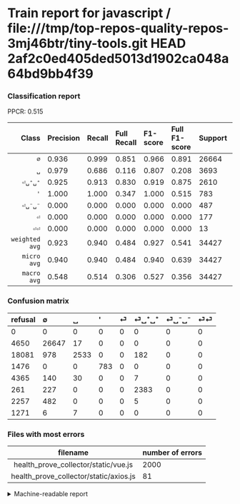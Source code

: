 # Train report for javascript / file:///tmp/top-repos-quality-repos-3mj46btr/tiny-tools.git HEAD 2af2c0ed405ded5013d1902ca048a64bd9bb4f39

### Classification report

PPCR: 0.515

| Class | Precision | Recall | Full Recall | F1-score | Full F1-score | Support | Full Support | PPCR |
|------:|:----------|:-------|:------------|:---------|:---------|:--------|:-------------|:-----|
| `∅` | 0.936| 0.999| 0.851| 0.966| 0.891| 26664| 31314| 0.852 |
| `␣` | 0.979| 0.686| 0.116| 0.807| 0.208| 3693| 21774| 0.170 |
| `⏎␣⁺␣⁺` | 0.925| 0.913| 0.830| 0.919| 0.875| 2610| 2871| 0.909 |
| `'` | 1.000| 1.000| 0.347| 1.000| 0.515| 783| 2259| 0.347 |
| `⏎␣⁻␣⁻` | 0.000| 0.000| 0.000| 0.000| 0.000| 487| 2744| 0.177 |
| `⏎` | 0.000| 0.000| 0.000| 0.000| 0.000| 177| 4542| 0.039 |
| `⏎⏎` | 0.000| 0.000| 0.000| 0.000| 0.000| 13| 1284| 0.010 |
| `weighted avg` | 0.923| 0.940| 0.484| 0.927| 0.541| 34427| 66788| 0.515 |
| `micro avg` | 0.940| 0.940| 0.484| 0.940| 0.639| 34427| 66788| 0.515 |
| `macro avg` | 0.548| 0.514| 0.306| 0.527| 0.356| 34427| 66788| 0.515 |

### Confusion matrix

|refusal|  ∅| ␣| '| ⏎| ⏎␣⁺␣⁺| ⏎␣⁻␣⁻| ⏎⏎| 
|:---|:---|:---|:---|:---|:---|:---|:---|
|0 |0 |0 |0 |0 |0 |0 |0 |
|4650 |26647 |17 |0 |0 |0 |0 |0 |
|18081 |978 |2533 |0 |0 |182 |0 |0 |
|1476 |0 |0 |783 |0 |0 |0 |0 |
|4365 |140 |30 |0 |0 |7 |0 |0 |
|261 |227 |0 |0 |0 |2383 |0 |0 |
|2257 |482 |0 |0 |0 |5 |0 |0 |
|1271 |6 |7 |0 |0 |0 |0 |0 |

### Files with most errors

| filename | number of errors|
|:----:|:-----|
| health_prove_collector/static/vue.js | 2000 |
| health_prove_collector/static/axios.js | 81 |

<details>
    <summary>Machine-readable report</summary>
```json
{
  "cl_report": {"\u0027": {"f1-score": 1.0, "precision": 1.0, "recall": 1.0, "support": 783}, "macro avg": {"f1-score": 0.5274249887160016, "precision": 0.5484977301850354, "recall": 0.5140402121010683, "support": 34427}, "micro avg": {"f1-score": 0.9395532576175676, "precision": 0.9395532576175676, "recall": 0.9395532576175676, "support": 34427}, "weighted avg": {"f1-score": 0.9274616219010536, "precision": 0.9225407096203233, "recall": 0.9395532576175676, "support": 34427}, "\u2205": {"f1-score": 0.9664514725083417, "precision": 0.9356390449438202, "recall": 0.9993624362436243, "support": 26664}, "\u23ce": {"f1-score": 0.0, "precision": 0.0, "recall": 0.0, "support": 177}, "\u23ce\u23ce": {"f1-score": 0.0, "precision": 0.0, "recall": 0.0, "support": 13}, "\u23ce\u2423\u207a\u2423\u207a": {"f1-score": 0.9188355504144978, "precision": 0.9247186651144742, "recall": 0.9130268199233716, "support": 2610}, "\u23ce\u2423\u207b\u2423\u207b": {"f1-score": 0.0, "precision": 0.0, "recall": 0.0, "support": 487}, "\u2423": {"f1-score": 0.806687898089172, "precision": 0.979126401236954, "recall": 0.685892228540482, "support": 3693}},
  "cl_report_full": {"\u0027": {"f1-score": 0.514792899408284, "precision": 1.0, "recall": 0.3466135458167331, "support": 2259}, "macro avg": {"f1-score": 0.3555511607249851, "precision": 0.5484977301850354, "recall": 0.3062757947700926, "support": 66788}, "micro avg": {"f1-score": 0.6391542755520427, "precision": 0.9395532576175676, "recall": 0.48430855842366893, "support": 66788}, "weighted avg": {"f1-score": 0.5407033826801956, "precision": 0.8314662304822406, "recall": 0.48430855842366893, "support": 66788}, "\u2205": {"f1-score": 0.8912934408134595, "precision": 0.9356390449438202, "recall": 0.8509612313980967, "support": 31314}, "\u23ce": {"f1-score": 0.0, "precision": 0.0, "recall": 0.0, "support": 4542}, "\u23ce\u23ce": {"f1-score": 0.0, "precision": 0.0, "recall": 0.0, "support": 1284}, "\u23ce\u2423\u207a\u2423\u207a": {"f1-score": 0.8748164464023496, "precision": 0.9247186651144742, "recall": 0.8300243817485197, "support": 2871}, "\u23ce\u2423\u207b\u2423\u207b": {"f1-score": 0.0, "precision": 0.0, "recall": 0.0, "support": 2744}, "\u2423": {"f1-score": 0.2079553384508025, "precision": 0.979126401236954, "recall": 0.11633140442729861, "support": 21774}},
  "ppcr": 0.515466850332395
}
```
</details>
